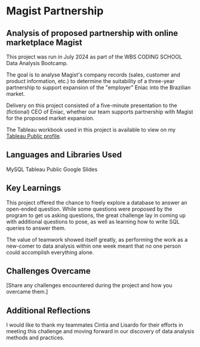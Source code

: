# Magist Partnership
## Analysis of proposed partnership with online marketplace Magist
This project was run in July 2024 as part of the WBS CODING SCHOOL Data Analysis Bootcamp.

The goal is to analyse Magist's company records (sales, customer and product information, etc.) to determine the suitability of a three-year partnership to support expansion of the "employer" Eniac into the Brazilian market.

Delivery on this project consisted of a five-minute presentation to the (fictional) CEO of Eniac, whether our team supports partnership with Magist for the proposed market expansion.

The Tableau workbook used in this project is available to view on my [Tableau Public profile](https://public.tableau.com/app/profile/christopher.galloway5578/viz/New_Magist/).

## Languages and Libraries Used
MySQL
Tableau Public
Google Slides

## Key Learnings
This project offered the chance to freely explore a database to answer an open-ended question. While some questions were proposed by the program to get us asking questions, the great challenge lay in coming up with additional questions to pose, as well as learning how to write SQL queries to answer them. 

The value of teamwork showed itself greatly, as performing the work as a new-comer to data analysis within one week meant that no one person could accomplish everything alone.

## Challenges Overcame
[Share any challenges encountered during the project and how you overcame them.]
## Additional Reflections
I would like to thank my teammates Cintia and Lisardo for their efforts in meeting this challenge and moving forward in our discovery of data analysis methods and practices.